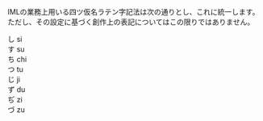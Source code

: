 IMLの業務上用いる四ツ仮名ラテン字記法は次の通りとし、これに統一します。ただし、その設定に基づく創作上の表記についてはこの限りではありません。  
  
し si  
す su  
ち chi  
つ tu  
じ ji  
ず du  
ぢ zi  
づ zu  

